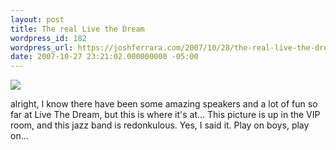```yaml
---
layout: post
title: The real Live the Dream
wordpress_id: 182
wordpress_url: https://joshferrara.com/2007/10/28/the-real-live-the-dream/
date: 2007-10-27 23:21:02.000000000 -05:00
---
```

<!--Mime Type of File is image/jpeg -->

<a href="https://joshferrara.com/wp-photos/20071028-225702-1.jpg"><img src="https://joshferrara.com/wp-photos/thumb.20071028-225702-1.jpg" /></a>

alright, I know there have been some amazing speakers and a lot of fun so far at Live The Dream, but this is where it's at...
This picture is up in the VIP room, and this jazz band is redonkulous. Yes, I said it.
Play on boys, play on...
